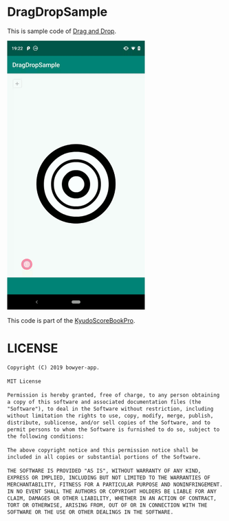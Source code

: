 # DragDropSample
This is sample code of [Drag and Drop](https://developer.android.com/guide/topics/ui/drag-drop).

<img src="/demo/demo.gif" width=320/>

This code is part of the [KyudoScoreBookPro](https://play.google.com/store/apps/details?id=com.bowyer.app.kyudoscore.pro).


# LICENSE
```
Copyright (C) 2019 bowyer-app.

MIT License

Permission is hereby granted, free of charge, to any person obtaining a copy of this software and associated documentation files (the "Software"), to deal in the Software without restriction, including without limitation the rights to use, copy, modify, merge, publish, distribute, sublicense, and/or sell copies of the Software, and to permit persons to whom the Software is furnished to do so, subject to the following conditions:

The above copyright notice and this permission notice shall be included in all copies or substantial portions of the Software.

THE SOFTWARE IS PROVIDED "AS IS", WITHOUT WARRANTY OF ANY KIND, EXPRESS OR IMPLIED, INCLUDING BUT NOT LIMITED TO THE WARRANTIES OF MERCHANTABILITY, FITNESS FOR A PARTICULAR PURPOSE AND NONINFRINGEMENT. IN NO EVENT SHALL THE AUTHORS OR COPYRIGHT HOLDERS BE LIABLE FOR ANY CLAIM, DAMAGES OR OTHER LIABILITY, WHETHER IN AN ACTION OF CONTRACT, TORT OR OTHERWISE, ARISING FROM, OUT OF OR IN CONNECTION WITH THE SOFTWARE OR THE USE OR OTHER DEALINGS IN THE SOFTWARE.
```
